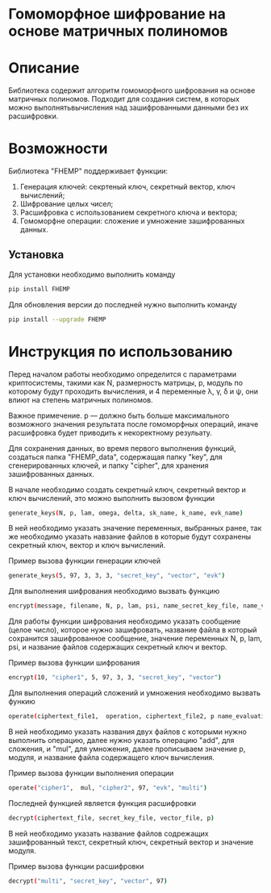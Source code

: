 # Гомоморфное шифрование на основе матричных полиномов

# Описание

Библиотека содержит алгоритм гомоморфного шифрования на основе матричных полиномов. Подходит для создания систем, в которых можно выполнятьвычисления над зашифрованными данными без их расшифровки.

# Возможности

Библиотека "FHEMP" поддерживает функции:
1. Генерация ключей: секртеный ключ, секретный вектор, ключ вычислений;
2. Шифрование целых чисел;
3. Расшифровка с использованием секретного ключа и вектора;
4. Гомоморфне операции: сложение и умножение зашифрованных данных.

## Установка

Для установки необходимо выполнить команду

```bash
pip install FHEMP
```

Для обновления версии до последней нужно выполнить команду

```bash
pip install --upgrade FHEMP
```

# Инструкция по использованию

Перед началом работы необходимо определится с параметрами криптосистемы, такими как N, размерность матрицы, p, модуль по которому будут проходить вычисления, и 4 переменные λ, γ, δ и ψ, они влиют на степень матричных полиномов.

Важное примечение. p — должно быть больше максимального возможного значения результата после гомоморфных операций, иначе расшифровка будет приводить к некоректному резульату.

Для сохранения данных, во время первого выполнения функций, создаться
папка "FHEMP_data", содержащая папку "key", для сгенерированных ключей, и
папку "cipher", для хранения зашифрованных данных.

В начале необходимо создать секретный ключ, секретный
вектор и ключ вычислений, это можно выполнить вызовом функции

```bash
generate_keys(N, p, lam, omega, delta, sk_name, k_name, evk_name)
```

В ней необходимо указать значение переменных, выбранных ранее, так же необходимо указать навзание файлов в которые будут сохранены секретный ключ, вектор и ключ вычислений. 

Пример вызова функции генерации ключей

```bash
generate_keys(5, 97, 3, 3, 3, "secret_key", "vector", "evk")
```

Для выполнения шифрования необходимо вызвать функцию 

```bash
encrypt(message, filename, N, p, lam, psi, name_secret_key_file, name_vector_file)
```

Для работы функции шифрования необходимо указать сообщение (целое число), которое нужно зашифровать, название файла в который сохранится зашифрованное сообщение, значение переменных N, p, lam, psi, и название файлов содержащих секретный ключ и вектор.

Пример вызова функции шифрования

```bash
encrypt(10, "cipher1", 5, 97, 3, 3, "secret_key", "vector")
```

Для выполнения операций сложений и умножения необходимо вызвать функию 

```bash
operate(ciphertext_file1,  operation, ciphertext_file2, p name_evaluation_key_file, filename)
```

В ней необходимо указать названия двух файлов с которыми нужно выполнить операцию, далее нужно указать операцию "add", для сложения, и "mul", для умножения, далее прописываем значение p, модуля, и название файла содержащего ключ вычисления.

Пример вызова функции выполнения операции

```bash
operate("cipher1",  mul, "cipher2", 97, "evk", "multi")
```

Последней функцией является функция расшифровки

```bash
decrypt(ciphertext_file, secret_key_file, vector_file, p)
```

В ней необходимо указать название файлов содрежащих зашифрованный текст, секретный ключ, секретный вектор и значение модуля.

Пример вызова функции расшифровки

```bash
decrypt("multi", "secret_key", "vector", 97)
```